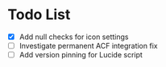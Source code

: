 # Todo List

- [x] Add null checks for icon settings
- [ ] Investigate permanent ACF integration fix
- [ ] Add version pinning for Lucide script

